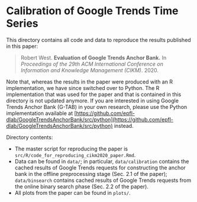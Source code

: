 # Calibration of Google Trends Time Series

This directory contains all code and data to reproduce the results published in this paper:

> Robert West. **Evaluation of Google Trends Anchor Bank.** In *Proceedings of the 29th ACM International Conference on Information and Knowledge Management (CIKM)*. 2020.

Note that, whereas the results in the paper were produced with an R implementation, we have since switched over to Python.
The R implementation that was used for the paper and that is contained in this directory is not updated anymore.
If you are interested in using Google Trends Anchor Bank (G-TAB) in your own research, please use the Python implementation available at [https://github.com/epfl-dlab/GoogleTrendsAnchorBank/src/python](https://github.com/epfl-dlab/GoogleTrendsAnchorBank/src/python) instead.

Directory contents:

- The master script for reproducing the paper is `src/R/code_for_reproducing_cikm2020_paper.Rmd`.
- Data can be found in `data/`; in particular, `data/calibration` contains the cached results of Google Trends requests for constructing the anchor bank in the offline preprocessing stage (Sec. 2.1 of the paper); `data/binsearch` contains cached results of Google Trends requests from the online binary search phase (Sec. 2.2 of the paper).
- All plots from the paper can be found in `plots/`.

